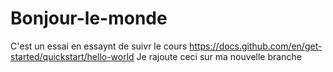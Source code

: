 # Bonjour-le-monde
C'est un essai en essaynt de suivr  le cours https://docs.github.com/en/get-started/quickstart/hello-world
Je rajoute ceci sur ma nouvelle branche
